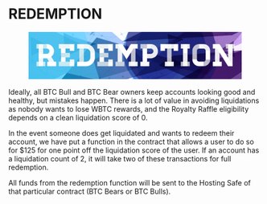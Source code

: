 # REDEMPTION

<figure><img src="../../../.gitbook/assets/image (2).png" alt=""><figcaption></figcaption></figure>

Ideally, all BTC Bull and BTC Bear owners keep accounts looking good and healthy, but mistakes happen. There is a lot of value in avoiding liquidations as nobody wants to lose WBTC rewards, and the Royalty Raffle eligibility depends on a clean liquidation score of 0. &#x20;

In the event someone does get liquidated and wants to redeem their account, we have put a function in the contract that allows a user to do so for $125 for one point off the liquidation score of the user. If an account has a liquidation count of 2, it will take two of these transactions for full redemption.&#x20;

All funds from the redemption function will be sent to the Hosting Safe of that particular contract (BTC Bears or BTC Bulls). &#x20;

